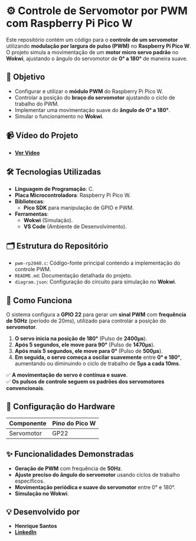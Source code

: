 # ⚙️ Controle de Servomotor por PWM com Raspberry Pi Pico W  

Este repositório contém um código para o **controle de um servomotor** utilizando **modulação por largura de pulso (PWM)** no **Raspberry Pi Pico W**. O projeto simula a movimentação de um **motor micro servo padrão** no **Wokwi**, ajustando o ângulo do servomotor de **0° a 180°** de maneira suave.  

## 🎯 Objetivo  

- Configurar e utilizar o **módulo PWM** do Raspberry Pi Pico W.  
- Controlar a posição do **braço do servomotor** ajustando o ciclo de trabalho do PWM.  
- Implementar uma movimentação suave do **ângulo de 0° a 180°**.  
- Simular o funcionamento no **Wokwi**.  

## 📹 Vídeo do Projeto  

- **[Ver Vídeo](#)**

## 🛠️ Tecnologias Utilizadas  

- **Linguagem de Programação**: C.  
- **Placa Microcontroladora**: Raspberry Pi Pico W.  
- **Bibliotecas**:  
  - **Pico SDK** para manipulação de GPIO e PWM.  
- **Ferramentas**:  
  - **Wokwi** (Simulação).  
  - **VS Code** (Ambiente de Desenvolvimento).  

## 🗂️ Estrutura do Repositório  

- `pwm-rp2040.c`: Código-fonte principal contendo a implementação do controle PWM.  
- `README.md`: Documentação detalhada do projeto.  
- `diagram.json`: Configuração do circuito para simulação no **Wokwi**.  

## 🚀 Como Funciona  

O sistema configura a **GPIO 22** para gerar um **sinal PWM** com **frequência de 50Hz** (período de 20ms), utilizado para controlar a posição do **servomotor**.  

1. **O servo inicia na posição de 180°** (Pulso de **2400µs**).  
2. **Após 5 segundos, ele move para 90°** (Pulso de **1470µs**).  
3. **Após mais 5 segundos, ele move para 0°** (Pulso de **500µs**).  
4. **Em seguida, o servo começa a oscilar suavemente** entre **0° e 180°**, aumentando ou diminuindo o ciclo de trabalho de **5µs a cada 10ms**.  

✅ **A movimentação do servo é contínua e suave**.  
✅ **Os pulsos de controle seguem os padrões dos servomotores convencionais**.  

## 🔌 Configuração do Hardware  

| Componente  | Pino do Pico W |  
|------------|---------------|  
| Servomotor | GP22          |  

## ✨ Funcionalidades Demonstradas  

- **Geração de PWM** com frequência de **50Hz**.  
- **Ajuste preciso do ângulo do servomotor** usando ciclos de trabalho específicos.  
- **Movimentação periódica e suave do servomotor** entre 0° e 180°.  
- **Simulação no Wokwi**.  

## 💡 Desenvolvido por  

- **Henrique Santos**  
- **[LinkedIn](https://www.linkedin.com/in/dev-henriqueo-santos/)**  
